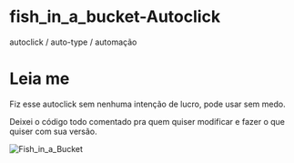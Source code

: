 # fish_in_a_bucket-Autoclick
autoclick / auto-type / automação

# Leia me

Fiz esse autoclick sem nenhuma intenção de lucro, pode usar sem medo.

Deixei o código todo comentado pra quem quiser modificar e fazer o que quiser com sua versão.

![Fish_in_a_Bucket]([6a832d621d201ea.png](https://art.pixilart.com/6a832d621d201ea.png))
